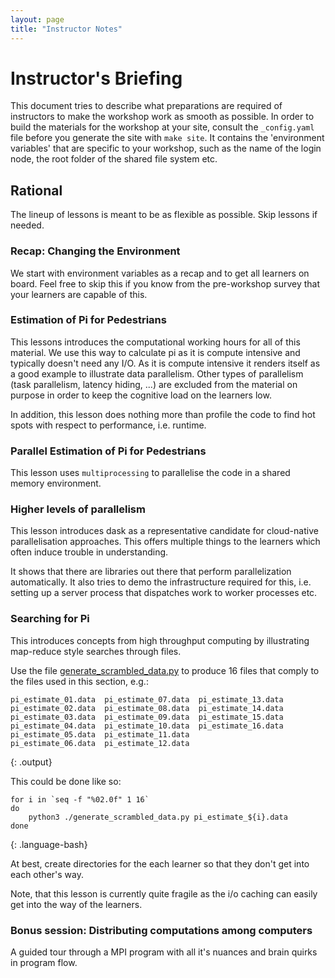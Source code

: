 ```yaml
---
layout: page
title: "Instructor Notes"
---
```


# Instructor's Briefing

This document tries to describe what preparations are required of instructors
to make the workshop work as smooth as possible. In order to build the
materials for the workshop at your site, consult the `_config.yaml` file before
you generate the site with `make site`. It contains the 'environment variables'
that are specific to your workshop, such as the name of the login node, the
root folder of the shared file system etc.

## Rational

The lineup of lessons is meant to be as flexible as possible. Skip lessons if
needed.

### Recap: Changing the Environment

We start with environment variables as a recap and to get all learners on
board. Feel free to skip this if you know from the pre-workshop survey that
your learners are capable of this.

### Estimation of Pi for Pedestrians

This lessons introduces the computational working hours for all of this
material. We use this way to calculate pi as it is compute intensive and
typically doesn't need any I/O. As it is compute intensive it renders itself as
a good example to illustrate data parallelism. Other types of parallelism (task
parallelism, latency hiding, ...) are excluded from the material on purpose in
order to keep the cognitive load on the learners low.

In addition, this lesson does nothing more than profile the code to find hot
spots with respect to performance, i.e. runtime.

### Parallel Estimation of Pi for Pedestrians

This lesson uses `multiprocessing` to parallelise the code in a shared memory
environment.

### Higher levels of parallelism

This lesson introduces dask as a representative candidate for cloud-native
parallelisation approaches. This offers multiple things to the learners which
often induce trouble in understanding.

It shows that there are libraries out there that perform parallelization
automatically. It also tries to demo the infrastructure required for this, i.e.
setting up a server process that dispatches work to worker processes etc.

### Searching for Pi

This introduces concepts from high throughput computing by illustrating
map-reduce style searches through files.


Use the file [generate_scrambled_data.py](
./code/03_parallel_jobs/generate_scrambled_data.py) to produce 16 files that
comply to the files used in this section, e.g.:

```
pi_estimate_01.data  pi_estimate_07.data  pi_estimate_13.data
pi_estimate_02.data  pi_estimate_08.data  pi_estimate_14.data
pi_estimate_03.data  pi_estimate_09.data  pi_estimate_15.data
pi_estimate_04.data  pi_estimate_10.data  pi_estimate_16.data
pi_estimate_05.data  pi_estimate_11.data
pi_estimate_06.data  pi_estimate_12.data
```
{: .output}

This could be done like so:

~~~
for i in `seq -f "%02.0f" 1 16`
do
    python3 ./generate_scrambled_data.py pi_estimate_${i}.data
done
~~~
{: .language-bash}

At best, create directories for the each learner so that they don't get into
each other's way.

Note, that this lesson is currently quite fragile as the i/o caching can easily
get into the way of the learners.


### Bonus session: Distributing computations among computers

A guided tour through a MPI program with all it's nuances and brain quirks in
program flow.

